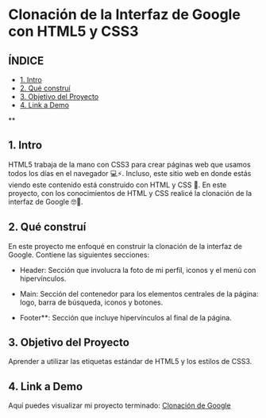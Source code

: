 # Clonación de la Interfaz de Google con HTML5 y CSS3

## ÍNDICE

* [1. Intro](#)
* [2. Qué construí](#)
* [3. Objetivo del Proyecto](#)
* [4. Link a Demo](#)

**

## 1. Intro

HTML5 trabaja de la mano con CSS3 para crear páginas web que usamos todos los días en el navegador 💻⚡. Incluso, este sitio web en donde estás viendo este contenido está construido con HTML y CSS 🤯. En este proyecto, con los conocimientos de HTML y CSS realicé la clonación de la interfaz de Google 🤓🙌.

## 2. Qué construí

En este proyecto me enfoqué en construir la clonación de la interfaz de Google. Contiene las siguientes secciones:

* Header: Sección que involucra la foto de mi perfil, iconos y el menú con hipervínculos.

* Main: Sección del contenedor para los elementos centrales de la página: logo, barra de búsqueda, iconos y botones.

* Footer**: Sección que incluye hipervínculos al final de la página.

## 3. Objetivo del Proyecto
Aprender a utilizar las etiquetas estándar de HTML5 y los estilos de CSS3.

## 4. Link a Demo
Aquí puedes visualizar mi proyecto terminado: [Clonación de Google](https://clonacion-de-google.netlify.app)
